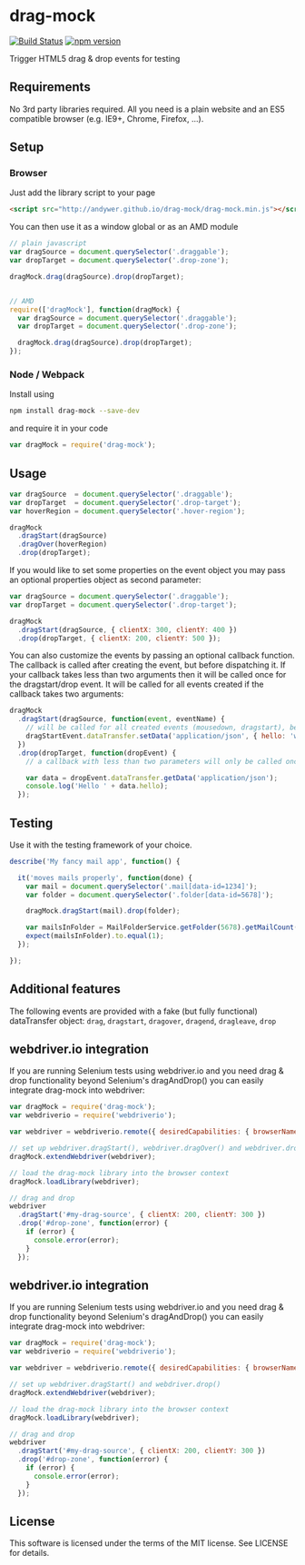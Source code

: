# drag-mock
[![Build Status](https://travis-ci.org/andywer/drag-mock.svg?branch=master)](https://travis-ci.org/andywer/drag-mock) [![npm version](https://badge.fury.io/js/drag-mock.svg)](http://badge.fury.io/js/drag-mock)

Trigger HTML5 drag &amp; drop events for testing


## Requirements

No 3rd party libraries required. All you need is a plain website and an ES5 compatible browser (e.g. IE9+, Chrome, Firefox, ...).


## Setup

### Browser

Just add the library script to your page

```html
<script src="http://andywer.github.io/drag-mock/drag-mock.min.js"></script>
```

You can then use it as a window global or as an AMD module

```javascript
// plain javascript
var dragSource = document.querySelector('.draggable');
var dropTarget = document.querySelector('.drop-zone');

dragMock.drag(dragSource).drop(dropTarget);


// AMD
require(['dragMock'], function(dragMock) {
  var dragSource = document.querySelector('.draggable');
  var dropTarget = document.querySelector('.drop-zone');

  dragMock.drag(dragSource).drop(dropTarget);
});
```


### Node / Webpack

Install using

```bash
npm install drag-mock --save-dev
```

and require it in your code

```javascript
var dragMock = require('drag-mock');
```


## Usage

```javascript
var dragSource  = document.querySelector('.draggable');
var dropTarget  = document.querySelector('.drop-target');
var hoverRegion = document.querySelector('.hover-region');

dragMock
  .dragStart(dragSource)
  .dragOver(hoverRegion)
  .drop(dropTarget);
```

If you would like to set some properties on the event object you may pass an optional properties object as second
parameter:

```javascript
var dragSource = document.querySelector('.draggable');
var dropTarget = document.querySelector('.drop-target');

dragMock
  .dragStart(dragSource, { clientX: 300, clientY: 400 })
  .drop(dropTarget, { clientX: 200, clientY: 500 });
```

You can also customize the events by passing an optional callback function. The callback is called after creating the
event, but before dispatching it. If your callback takes less than two arguments then it will be called once for
the dragstart/drop event. It will be called for all events created if the callback takes two arguments:

```javascript
dragMock
  .dragStart(dragSource, function(event, eventName) {
    // will be called for all created events (mousedown, dragstart), because the callback takes two arguments
    dragStartEvent.dataTransfer.setData('application/json', { hello: 'world' });
  })
  .drop(dropTarget, function(dropEvent) {
    // a callback with less than two parameters will only be called once for the primary ('drop') event

    var data = dropEvent.dataTransfer.getData('application/json');
    console.log('Hello ' + data.hello);
  });
```


## Testing

Use it with the testing framework of your choice.

```javascript
describe('My fancy mail app', function() {

  it('moves mails properly', function(done) {
    var mail = document.querySelector('.mail[data-id=1234]');
    var folder = document.querySelector('.folder[data-id=5678]');

    dragMock.dragStart(mail).drop(folder);

    var mailsInFolder = MailFolderService.getFolder(5678).getMailCount();
    expect(mailsInFolder).to.equal(1);
  });

});
```


## Additional features

The following events are provided with a fake (but fully functional) dataTransfer object:
`drag`, `dragstart`, `dragover`, `dragend`, `dragleave`, `drop`


## webdriver.io integration

If you are running Selenium tests using webdriver.io and you need drag &amp; drop functionality beyond Selenium's dragAndDrop()
you can easily integrate drag-mock into webdriver:

```javascript
var dragMock = require('drag-mock');
var webdriverio = require('webdriverio');

var webdriver = webdriverio.remote({ desiredCapabilities: { browserName: 'chrome' } }).init();

// set up webdriver.dragStart(), webdriver.dragOver() and webdriver.drop()
dragMock.extendWebdriver(webdriver);

// load the drag-mock library into the browser context
dragMock.loadLibrary(webdriver);

// drag and drop
webdriver
  .dragStart('#my-drag-source', { clientX: 200, clientY: 300 })
  .drop('#drop-zone', function(error) {
    if (error) {
      console.error(error);
    }
  });
```


## webdriver.io integration

If you are running Selenium tests using webdriver.io and you need drag &amp; drop functionality beyond Selenium's dragAndDrop()
you can easily integrate drag-mock into webdriver:

```javascript
var dragMock = require('drag-mock');
var webdriverio = require('webdriverio');

var webdriver = webdriverio.remote({ desiredCapabilities: { browserName: 'chrome' } }).init();

// set up webdriver.dragStart() and webdriver.drop()
dragMock.extendWebdriver(webdriver);

// load the drag-mock library into the browser context
dragMock.loadLibrary(webdriver);

// drag and drop
webdriver
  .dragStart('#my-drag-source', { clientX: 200, clientY: 300 })
  .drop('#drop-zone', function(error) {
    if (error) {
      console.error(error);
    }
  });
```


## License

This software is licensed under the terms of the MIT license. See LICENSE for details.
